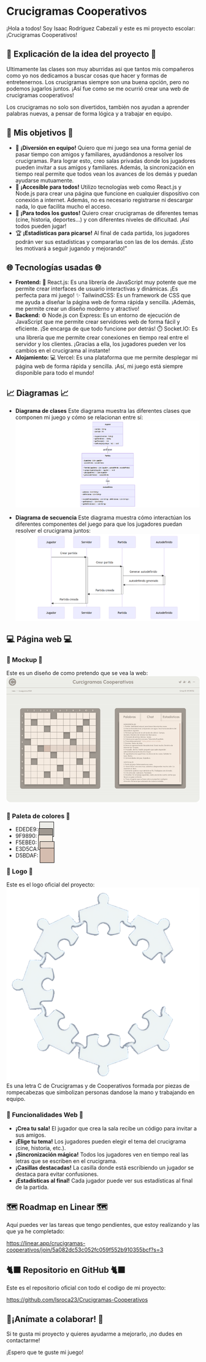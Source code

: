 #  Crucigramas Cooperativos 

¡Hola a todos! Soy Isaac Rodríguez Cabezalí y este es mi proyecto escolar: ¡Crucigramas Cooperativos! 

## 📖 Explicación de la idea del proyecto 📖

Ultimamente las clases son muy aburridas asi que tantos mis compañeros como yo nos dedicamos a buscar cosas que hacer y formas de entretenernos. Los crucigramas siempre son una buena opción, pero no podemos jugarlos juntos. ¡Así fue como se me ocurrió crear una web de crucigramas cooperativos!

Los crucigramas no solo son divertidos, también nos ayudan a aprender palabras nuevas, a pensar de forma lógica y a trabajar en equipo.

## 🎯 Mis objetivos 🎯

* 🤝 **¡Diversión en equipo!**  Quiero que mi juego sea una forma genial de pasar tiempo con amigos y familiares, ayudándonos a resolver los crucigramas. Para lograr esto, creo salas privadas donde los jugadores pueden invitar a sus amigos y familiares. Además, la sincronización en tiempo real permite que todos vean los avances de los demás y puedan ayudarse mutuamente.
* 📱 **¡Accesible para todos!**  Utilizo tecnologías web como React.js y Node.js para crear una página que funcione en cualquier dispositivo con conexión a internet. Además, no es necesario registrarse ni descargar nada, lo que facilita mucho el acceso.
* 🩷 **¡Para todos los gustos!**  Quiero crear crucigramas de diferentes temas (cine, historia, deportes...) y con diferentes niveles de dificultad. ¡Así todos pueden jugar!
* 🏆 **¡Estadísticas para picarse!** Al final de cada partida, los jugadores podrán ver sus estadísticas y compararlas con las de los demás. ¡Esto les motivará a seguir jugando y mejorando!"

## 🌐 Tecnologías usadas 🌐

* **Frontend:**
    🧠 React.js: Es una librería de JavaScript muy potente que me permite crear interfaces de usuario interactivas y dinámicas. ¡Es perfecta para mi juego!
    ✨ TailwindCSS: Es un framework de CSS que me ayuda a diseñar la página web de forma rápida y sencilla. ¡Además, me permite crear un diseño moderno y atractivo!
* **Backend:**
    ⚙️ Node.js con Express: Es un entorno de ejecución de JavaScript que me permite crear servidores web de forma fácil y eficiente. ¡Se encarga de que todo funcione por detrás!
    ⏱️ Socket.IO: Es una librería que me permite crear conexiones en tiempo real entre el servidor y los clientes. ¡Gracias a ella, los jugadores pueden ver los cambios en el crucigrama al instante!
* **Alojamiento:**
    💻 Vercel: Es una plataforma que me permite desplegar mi página web de forma rápida y sencilla. ¡Así, mi juego está siempre disponible para todo el mundo!

## 📈 Diagramas 📈

* **Diagrama de clases**
Este diagrama muestra las diferentes clases que componen mi juego y cómo se relacionan entre sí:
![alt text](image.png)

* **Diagrama de secuencia**
Este diagrama muestra cómo interactúan los diferentes componentes del juego para que los jugadores puedan resolver el crucigrama juntos:
![alt text](image-1.png)

## 💻 Página web 💻

### 💭 Mockup 💭
Este es un diseño de como pretendo que se vea la web:
![alt text](image-2.png)

### 🎨 Paleta de colores 🎨

* EDEDE9: <span style="background-color:#EDEDE9; padding: 10px; border: 1px solid black;">&nbsp;&nbsp;&nbsp;&nbsp;</span>
* 9F9890: <span style="background-color:#9F9890; padding: 10px; border: 1px solid black;">&nbsp;&nbsp;&nbsp;&nbsp;</span>
* F5EBE0: <span style="background-color:#F5EBE0; padding: 10px; border: 1px solid black;">&nbsp;&nbsp;&nbsp;&nbsp;</span>
* E3D5CA: <span style="background-color:#E3D5CA; padding: 10px; border: 1px solid black;">&nbsp;&nbsp;&nbsp;&nbsp;</span>
* D5BDAF: <span style="background-color:#D5BDAF; padding: 10px; border: 1px solid black;">&nbsp;&nbsp;&nbsp;&nbsp;</span>

### ️👀 Logo ️👀
Este es el logo oficial del proyecto:
![alt text](<Logo.png>)
Es una letra C de Crucigramas y de Cooperativos formada por piezas de rompecabezas que simbolizan personas dandose la mano y trabajando en equipo.

### 🔗 Funcionalidades Web 🔗

* **¡Crea tu sala!**  El jugador que crea la sala recibe un código para invitar a sus amigos.
* **¡Elige tu tema!**  Los jugadores pueden elegir el tema del crucigrama (cine, historia, etc.).
* **¡Sincronización mágica!**  Todos los jugadores ven en tiempo real las letras que se escriben en el crucigrama.
* **¡Casillas destacadas!**  La casilla donde está escribiendo un jugador se destaca para evitar confusiones.
* **¡Estadísticas al final!**  Cada jugador puede ver sus estadísticas al final de la partida.

## ️🗺️ Roadmap en Linear 🗺️
Aquí puedes ver las tareas que tengo pendientes, que estoy realizando y las que ya he completado:

https://linear.app/crucigramas-cooperativos/join/5a082dc53c052fc059f552b910355bcf?s=3

## 🐈‍⬛ Repositorio en GitHub 🐈‍⬛
Este es el repositorio oficial con todo el codigo de mi proyecto:

https://github.com/Isroca23/Crucigramas-Cooperativos

## 👥¡Anímate a colaborar! 👥

Si te gusta mi proyecto y quieres ayudarme a mejorarlo, ¡no dudes en contactarme!

¡Espero que te guste mi juego!